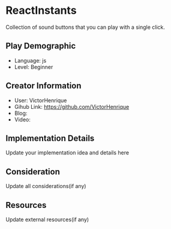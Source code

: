 # ReactInstants

Collection of sound buttons that you can play with a single click.

## Play Demographic

- Language: js
- Level: Beginner

## Creator Information

- User: VictorHenrique
- Gihub Link: https://github.com/VictorHenrique
- Blog:
- Video:

## Implementation Details

Update your implementation idea and details here

## Consideration

Update all considerations(if any)

## Resources

Update external resources(if any)
